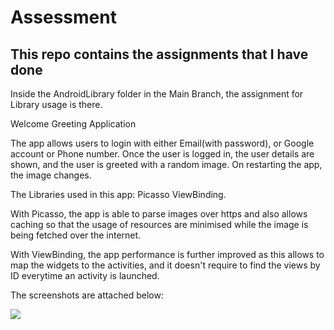 # Assessment
## This repo contains the assignments that I have done

Inside the AndroidLibrary folder in the Main Branch, the assignment for Library usage is there.

Welcome Greeting Application

The app allows users to login with either Email(with password), or Google account or Phone number.
Once the user is logged in, the user details are shown, and the user is greeted with a random image. On restarting the app, the image changes.

The Libraries used in this app:
Picasso
ViewBinding.

With Picasso, the app is able to parse images over https and also allows caching so that the usage of resources are minimised while the image is being fetched over the internet.

With ViewBinding, the app performance is further improved as this allows to map the widgets to the activities, and it doesn't require to find the views by ID everytime an activity is launched.

The screenshots are attached below:

<img src="https://user-images.githubusercontent.com/50767716/120183435-4f055b00-c22d-11eb-93d3-ff391af2a0ee.png" />
<!-- ![Screenshot_20210531-161038](https://user-images.githubusercontent.com/50767716/120183435-4f055b00-c22d-11eb-93d3-ff391af2a0ee.png) -->
<!-- ![Screenshot_20210531-161058](https://user-images.githubusercontent.com/50767716/120183439-50368800-c22d-11eb-9427-2dc22ea58b90.png) -->
<!-- ![Screenshot_20210531-161122](https://user-images.githubusercontent.com/50767716/120183443-5167b500-c22d-11eb-9c91-261fc0700ed4.png) -->
<!-- ![Screenshot_20210531-161130](https://user-images.githubusercontent.com/50767716/120183444-52004b80-c22d-11eb-93f5-e4b5ddd4dd0d.png) -->
<!-- ![Screenshot_20210531-161140](https://user-images.githubusercontent.com/50767716/120183447-5298e200-c22d-11eb-82a7-ffed1b11c450.png) -->


